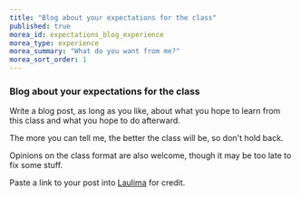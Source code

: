 ```yaml
---
title: "Blog about your expectations for the class"
published: true
morea_id: expectations_blog_experience
morea_type: experience
morea_summary: "What do you want from me?"
morea_sort_order: 1
---
```


### Blog about your expectations for the class

Write a blog post, as long as you like, about what you hope to learn from 
this class and what you hope to do afterward. 

The more you can tell me, the better the class will be, so don't hold back.

Opinions on the class format are also welcome, though it may be too late to
fix some stuff.

Paste a link to your post into [Laulima](https://laulima.hawaii.edu/portal) for credit.
